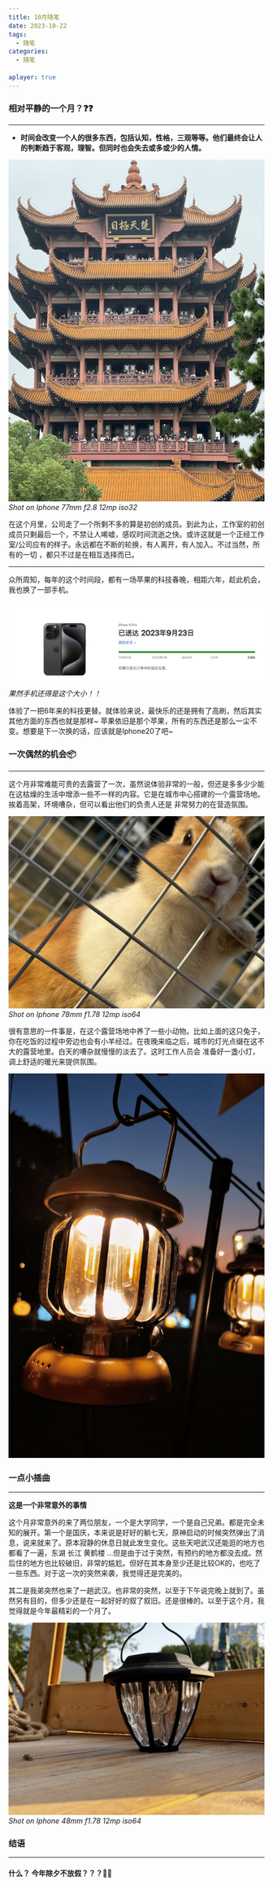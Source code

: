 ```yaml
---
title: 10月随笔
date: 2023-10-22
tags:
  - 随笔
categories:
  - 随笔

aplayer: true
---
```


### 相对平静的一个月？❓❓
---

 - **时间会改变一个人的很多东西，包括认知，性格，三观等等。他们最终会让人的判断趋于客观，理智。但同时也会失去或多或少的人情。**

 ![](/images/suibi20231022/HHL.png)_Shot on Iphone 77mm f2.8 12mp iso32_
 
 在这个月里，公司走了一个所剩不多的算是初创的成员。到此为止，工作室的初创成员只剩最后一个，不禁让人唏嘘，感叹时间流逝之快。或许这就是一个正经工作室/公司应有的样子。永远都在不断的轮换，有人离开，有人加入。不过当然，所有的一切
，都只不过是在相互选择而已。

<!-- more -->

---

众所周知，每年的这个时间段，都有一场苹果的科技春晚，相距六年，趁此机会，我也换了一部手机。

 ![](/images/suibi20231022/buyphone.png)_果然手机还得是这个大小！！_

体验了一把6年来的科技更替。就体验来说，最快乐的还是拥有了高刷，然后其实其他方面的东西也就是那样~  苹果依旧是那个苹果，所有的东西还是那么一尘不变。想要是下一次换的话，应该就是Iphone20了吧~ 

### 一次偶然的机会📦
---
这个月非常难能可贵的去露营了一次，虽然说体验非常的一般，但还是多多少少能在这枯燥的生活中增添一些不一样的内容。它是在城市中心搭建的一个露营场地。挨着高架，环境嘈杂，但可以看出他们的负责人还是
非常努力的在营造氛围。

 ![](/images/suibi20231022/rabit.png)_Shot on Iphone 78mm f1.78 12mp iso64_

 很有意思的一件事是，在这个露营场地中养了一些小动物。比如上面的这只兔子，你在吃饭的过程中旁边也会有小羊经过。在夜晚来临之后，城市的灯光点缀在这不大的露营地里。白天的嘈杂就慢慢的淡去了。这时工作人员会
 准备好一盏小灯，调上舒适的暖光来提供氛围。


  ![](/images/suibi20231022/light.jpg)

### 一点小插曲
---
**这是一个非常意外的事情**

这个月非常意外的来了两位朋友，一个是大学同学，一个是自己兄弟。都是完全未知的展开。第一个是国庆，本来说是好好的躺七天，原神启动的时候突然弹出了消息，说来就来了。原本寂静的休息日就此发生变化。这些天吧武汉还能逛的地方也都看了一遍，东湖 长江 黄鹤楼 ...但是由于过于突然，有预约的地方都没去成。然后住的地方也比较破旧，非常的尴尬。但好在其本身至少还是比较OK的，也吃了一些东西。对于这一次的突然来袭，我觉得还是完美的。

其二是我弟突然也来了一趟武汉。也非常的突然，以至于下午说完晚上就到了。虽然另有目的，但多少还是在一起好好的叙了叙旧。还是很棒的。以至于这个月，我觉得就是今年最精彩的一个月了。

 ![](/images/suibi20231022/light2.png)_Shot on Iphone 48mm f1.78 12mp iso64_

 ### 结语
---
#### **什么？ 今年除夕不放假？？？**🤯🤯